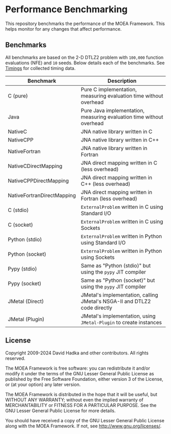 # Performance Benchmarking

This repository benchmarks the performance of the MOEA Framework.  This helps monitor for any changes that affect performance.

## Benchmarks

All benchmarks are based on the 2-D DTLZ2 problem with `100,000` function evaluations (NFE) and `10` seeds.  Below details each of the benchmarks.
See [Timings](Timings.md) for collected timing data.

Benchmark                  | Description
-------------------------- | -----------
C (pure)                   | Pure C implementation, measuring evaluation time without overhead
Java                       | Pure Java implementation, measuring evaluation time without overhead
NativeC                    | JNA native library written in C
NativeCPP                  | JNA native library written in C++
NativeFortran              | JNA native library written in Fortran
NativeCDirectMapping       | JNA direct mapping written in C (less overhead)
NativeCPPDirectMapping     | JNA direct mapping written in C++ (less overhead)
NativeFortranDirectMapping | JNA direct mapping written in Fortran (less overhead)
C (stdio)                  | `ExternalProblem` written in C using Standard I/O
C (socket)                 | `ExternalProblem` written in C using Sockets
Python (stdio)             | `ExternalProblem` written in Python using Standard I/O
Python (socket)            | `ExternalProblem` written in Python using Sockets
Pypy (stdio)               | Same as "Python (stdio)" but using the `pypy` JIT compiler
Pypy (socket)              | Same as "Python (socket)" but using the `pypy` JIT compiler
JMetal (Direct)            | JMetal's implementation, calling JMetal's NSGA-II and DTLZ2 code directly
JMetal (Plugin)            | JMetal's implementation, using `JMetal-Plugin` to create instances

## License

Copyright 2009-2024 David Hadka and other contributors.  All rights reserved.

The MOEA Framework is free software: you can redistribute it and/or modify
it under the terms of the GNU Lesser General Public License as published by
the Free Software Foundation, either version 3 of the License, or (at your
option) any later version.

The MOEA Framework is distributed in the hope that it will be useful, but
WITHOUT ANY WARRANTY; without even the implied warranty of MERCHANTABILITY
or FITNESS FOR A PARTICULAR PURPOSE.  See the GNU Lesser General Public
License for more details.

You should have received a copy of the GNU Lesser General Public License
along with the MOEA Framework.  If not, see <http://www.gnu.org/licenses/>.
